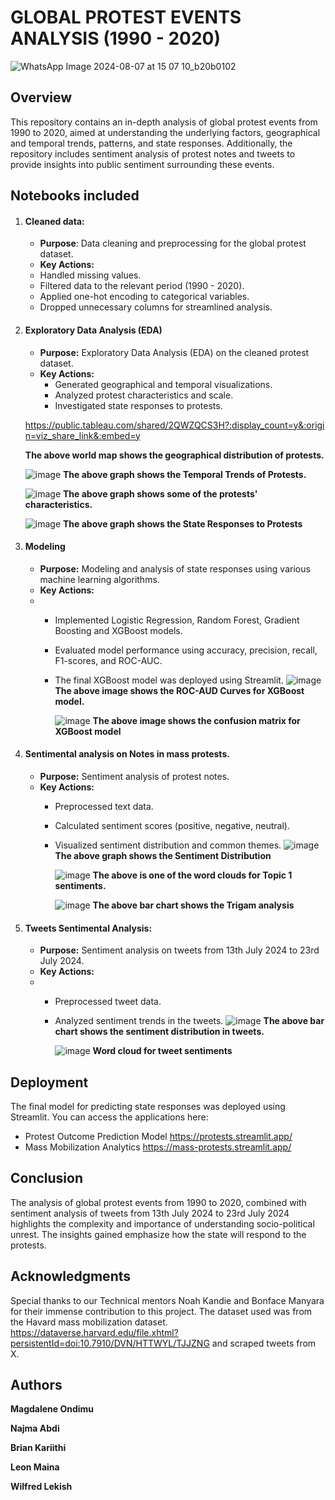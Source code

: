 # GLOBAL PROTEST EVENTS ANALYSIS (1990 - 2020)
![WhatsApp Image 2024-08-07 at 15 07 10_b20b0102](https://github.com/user-attachments/assets/cebf17e6-05a3-4984-b85e-09ed490f6d5c)
## Overview
This repository contains an in-depth analysis of global protest events from 1990 to 2020, aimed at understanding the underlying factors, geographical and temporal trends, patterns, and state responses. Additionally, the repository includes sentiment analysis of protest notes and tweets to provide insights into public sentiment surrounding these events.
## Notebooks included
1. #### Cleaned data:
   - **Purpose**: Data cleaning and preprocessing for the global protest dataset.
   - **Key Actions:**
   - Handled missing values.
   - Filtered data to the relevant period (1990 - 2020).
   - Applied one-hot encoding to categorical variables.
   - Dropped unnecessary columns for streamlined analysis.
2. #### Exploratory Data Analysis (EDA)
   - **Purpose:** Exploratory Data Analysis (EDA) on the cleaned protest dataset.
   - **Key Actions:**
     - Generated geographical and temporal visualizations.
     - Analyzed protest characteristics and scale.
     - Investigated state responses to protests.
       
    https://public.tableau.com/shared/2QWZQCS3H?:display_count=y&:origin=viz_share_link&:embed=y

   **The above world map shows the geographical distribution of protests.**

   ![image](https://github.com/user-attachments/assets/d6f8b13c-d3fe-4f76-9f83-38e02f5c87f4)
   **The above graph shows the Temporal Trends of Protests.**
   
   ![image](https://github.com/user-attachments/assets/f688ac1d-0c2b-4fb8-944e-ce49c03b22f2)
   **The above graph shows some of the protests' characteristics.**
   
   ![image](https://github.com/user-attachments/assets/1fa3806e-d37b-43c5-9d2d-4c1614113232)
   **The above graph shows the State Responses to Protests**
   
4. #### Modeling
   - **Purpose:** Modeling and analysis of state responses using various machine learning algorithms.
   - **Key Actions:**
   - - Implemented Logistic Regression, Random Forest, Gradient Boosting and XGBoost models.
     - Evaluated model performance using accuracy, precision, recall, F1-scores, and ROC-AUC.
     - The final XGBoost model was deployed using Streamlit.
       ![image](https://github.com/user-attachments/assets/9740bb03-8d0d-4229-8233-005d07c6fbe8)
       **The above image shows the ROC-AUD Curves for XGBoost model.**
       
       ![image](https://github.com/user-attachments/assets/55218160-af9c-48e7-b561-58da3762c46c)
       **The above image shows the confusion matrix for XGBoost model**
       
 5. #### Sentimental analysis on Notes in mass protests.
    - **Purpose:** Sentiment analysis of protest notes.
    - **Key Actions:**
      - Preprocessed text data.
      - Calculated sentiment scores (positive, negative, neutral).
      - Visualized sentiment distribution and common themes.
        ![image](https://github.com/user-attachments/assets/7419400a-6f37-4877-ba8f-f47e452f53c9)
        **The above graph shows the Sentiment Distribution**
        
        ![image](https://github.com/user-attachments/assets/49e5dd07-11b9-4cfc-87ee-8f7cafac1654)
        **The above is one of the word clouds for Topic 1 sentiments.**
        
        ![image](https://github.com/user-attachments/assets/e167208e-4149-411d-a9a1-4c722cfac714)
        **The above bar chart shows the Trigam analysis**
        
  6. #### Tweets Sentimental Analysis:
     - **Purpose:** Sentiment analysis on tweets from 13th July 2024 to 23rd July 2024.
     - **Key Actions:**
     - - Preprocessed tweet data.
       - Analyzed sentiment trends in the tweets.
         ![image](https://github.com/user-attachments/assets/8838e987-35fc-426e-ba4a-12f7ce6cd3c3)
         **The above bar chart shows the sentiment distribution in tweets.**
         
         ![image](https://github.com/user-attachments/assets/077412d2-758b-4b6c-ba58-d2042e4b9d25)
         **Word cloud for tweet sentiments**
         
## Deployment
The final model for predicting state responses was deployed using Streamlit.
You can access the applications here:
- Protest Outcome Prediction Model https://protests.streamlit.app/
- Mass Mobilization Analytics https://mass-protests.streamlit.app/

## Conclusion
The analysis of global protest events from 1990 to 2020, combined with sentiment analysis of tweets from 13th July 2024 to 23rd July 2024 highlights the complexity and importance of understanding socio-political unrest. The insights gained emphasize how the state will respond to the protests.
## Acknowledgments
Special thanks to our Technical mentors Noah Kandie and Bonface Manyara for their immense contribution to this project. The dataset used was from the Havard mass mobilization dataset. https://dataverse.harvard.edu/file.xhtml?persistentId=doi:10.7910/DVN/HTTWYL/TJJZNG and scraped tweets from X.
## Authors
**Magdalene Ondimu**

**Najma Abdi**

**Brian Kariithi**

**Leon Maina**

**Wilfred Lekish**

       



